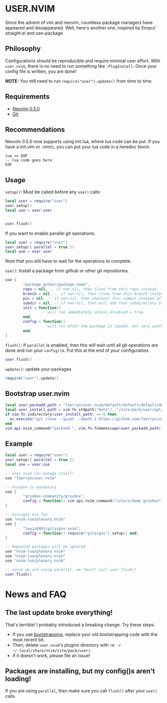 # USER.NVIM
Since the advent of vim and neovim, countless package managers have appeared and dissappeared.
Well, here's another one, inspired by Emacs' straight.el and use-package

## Philosophy
Configurations should be reproducible and require minimal user effort.
With `user.nvim`, there is no need to run something like `:PlugInstall`.
Once your config file is written, you are done!

**NOTE:** You still need to run `require("user").update()` from time to time.

## Requirements
- [Neovim 0.5.0](https://neovim.io/)
- [Git](https://git-scm.com/)

## Recommendations
Neovim 0.5.0 now supports using init.lua, where lua code can be put.
If you have a init.vim or .vimrc, you can put your lua code in a heredoc block:

```
lua << EOF
-- lua code goes here
EOF
```

## Usage
`setup()`: Must be called before any `use()` calls:
```lua
local user = require("user")
user.setup()
local use = user.user


user.flush()
```

If you want to enable parallel git operations:
```lua
local user = require("user")
user.setup({ parallel = true })
local use = user.user
```
Note that you still have to wait for the operations to complete.

`use()`: Install a package from github or other git repositories.
```lua
use {
        "package_author/package_name",
        repo = nil, -- if non-nil, then clone from this repo instead
        branch = nil, -- if non-nil, then clone from this branch instead of default branch
        pin = nil, -- if non-nil, then checkout this commit instead of HEAD
        subdir = nil, -- if non-nil, then will add that subdirectory to rtp
        init = function()
                -- will run immediately unless disabled = true.
        end,
        config = function()
                -- will run after the package is loaded. not very useful if you don't have `parallel` enabled.
        end,
}
```

`flush()`: If `parallel` is enabled, then this will wait until all git operations are done and run your `config()`s.
Put this at the end of your configuration.
```lua
user.flush()
```

`update()`: update your packages
```lua
require("user").update()
```

## Bootstrap user.nvim
```lua
local user_packadd_path = "faerryn/user.nvim/default/default/default/default"
local user_install_path = vim.fn.stdpath("data").."/site/pack/user/opt/"..user_packadd_path
if vim.fn.isdirectory(user_install_path) == 0 then
  os.execute("git clone --quiet --depth 1 https://github.com/faerryn/user.nvim.git "..vim.fn.shellescape(user_install_path))
end
vim.api.nvim_command("packadd "..vim.fn.fnameescape(user_packadd_path))
```

## Example
```lua
local user = require("user")
user.setup({ parallel = true })
local use = user.use

-- user.nvim can manage itself!
use "faerryn/user.nvim"

-- Gruvbox is mandatory
use {
        "gruvbox-community/gruvbox",
        config = function() vim.api.nvim_command("colorscheme gruvbox") end,
}

-- Gitsigns are fun
use "nvim-lua/plenary.nvim"
use {
        "lewis6991/gitsigns.nvim",
        config = function() require("gitsigns").setup() end,
}

-- Repeated packages will be ignored
use "nvim-lua/plenary.nvim"
use "nvim-lua/plenary.nvim"
use "nvim-lua/plenary.nvim"

-- since we are using parallel, we *must* call user.flush()
user.flush()
```

# News and FAQ
## The last update broke everything!
That's terrible! I probably introduced a breaking change. Try these steps.
- If you use [bootstrapping](#bootstrap-usernvim), replace your old bootstrapping code with the most recent bit.
- Then, delete `user.nvim`'s plugins directory with `rm -r ~/.local/share/nvim/site/pack/user/`.
- If it doesn't work, please file an issue!
## Packages are installing, but my config()s aren't loading!
If you are using `parallel`, then make sure you call `flush()` after your `use()` calls.
